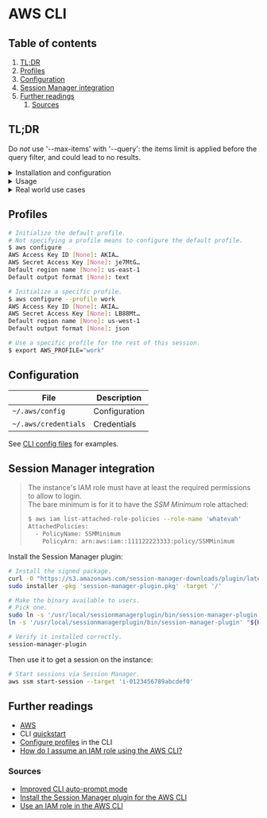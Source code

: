 # AWS CLI

## Table of contents <!-- omit in toc -->

1. [TL;DR](#tldr)
1. [Profiles](#profiles)
1. [Configuration](#configuration)
1. [Session Manager integration](#session-manager-integration)
1. [Further readings](#further-readings)
   1. [Sources](#sources)

## TL;DR

Do *not* use '--max-items' with '--query': the items limit is applied before the query filter, and could lead to no
results.

<details>
  <summary>Installation and configuration</summary>

```sh
# Install the CLI.
brew install 'awscli'

# Configure profiles.
aws configure
aws configure --profile 'work'

# Use specific profiles for the rest of the shell session.
export AWS_PROFILE='work'

# Enable auto-prompt mode (like `aws-shell` does).
aws configure set 'cli_auto_prompt' 'on-partial'
export AWS_CLI_AUTO_PROMPT='on'

# Clear cached credentials.
rm -r ~'/.aws/cli/cache'
```

</details>

<details>
  <summary>Usage</summary>

```sh
# List applications in CodeDeploy.
aws deploy list-applications

# List deployment groups defined for applications.
aws deploy list-deployment-groups --application-name 'batman'

# Show details of deployment groups.
aws deploy get-deployment-group --application-name 'batman' \
  --deployment-group-name 'production'


# Access shells on containers in ECS.
aws ecs execute-command \
  --cluster 'clusterName' --task 'taskId' --container 'containerName' \
  --interactive --command '/bin/bash'


# Get information about the current user.
aws sts get-caller-identity

# List IAM users.
aws iam list-users
aws iam list-users --max-items '1'
aws iam list-users --query "Users[?(UserName=='mario')]"
aws iam list-users --query "Users[?(UserId=='AIDA…')].UserName"

# Create IAM users.
aws iam create-user --user-name 'luigi'

# Create access keys.
# Defaults to the current user if no user name is specified.
aws iam create-access-key
aws iam create-access-key --user-name 'luigi'

# List access keys.
# Defaults to the current user if no user name is specified.
aws iam list-access-keys
aws iam list-access-keys --user-name 'mario'

# List configured OIDC providers.
aws iam list-open-id-connect-providers

# Create policies.
aws iam create-policy \
  --policy-name 'ro-access-bucket' --policy-document 'file://bucket.ro-access.policy.json'

# Delete policies.
aws iam delete-policy --policy-arn 'arn:aws:iam::012345678901:policy/ro-access-bucket'

# Attach policies.
aws iam attach-user-policy --user-name 'me-user' \
  --policy-arn 'arn:aws:iam::012345678901:policy/ro-access-bucket'

# Detach policies.
aws iam detach-user-policy --user-name 'me-user' \
  --policy-arn 'arn:aws:iam::012345678901:policy/ro-access-bucket'

# Delete user policies.
aws iam delete-user-policy --user-name 'me-user' --policy-name 'user-ro-access-bucket'


# Show RDS instances.
aws rds describe-db-instances
aws rds describe-db-instances --output 'json' --query "DBInstances[?(DBInstanceIdentifier=='master-prod')]"


# List all SageMaker EndpointConfigurations' names.
aws sagemaker list-endpoint-configs --output 'yaml-stream' | yq -r '.[].EndpointConfigs[].EndpointConfigName' -
aws sagemaker list-endpoint-configs --output 'yaml-stream' --query 'EndpointConfigs[].EndpointConfigName' | yq -r '.[].[]' -
aws sagemaker list-endpoint-configs --output 'json' --query 'EndpointConfigs[].EndpointConfigName' | jq -r '.[]' -

# Describe all SageMaker EndpointConfigurations.
aws sagemaker list-endpoint-configs … \
| xargs -n '1' aws sagemaker describe-endpoint-config --endpoint-config-name


# List secrets stored in Secret Manager.
aws secretsmanager list-secrets

# Get information about secrets stored in Secret Manager.
aws secretsmanager describe-secret --secret-id 'ecr-pullthroughcache/docker-hub'

# Get secrets from Secret Manager.
aws secretsmanager get-secret-value --secret-id 'ecr-pullthroughcache/github'


# List SNS queues (a.k.a. 'topics').
aws sns list-topics
```

Subcommands not listed here are in their own service-specific article:

[`ebs`][ebs tldr] |
[`ec2`][ec2 tldr] |
[`ecr`][ecr tldr] |
[`eks`][eks tldr] |
[`s3`][s3 tldr] |
[`ssm`][ssm tldr]

</details>

<details>
  <summary>Real world use cases</summary>

```sh
# Get roles' ARN from their name.
aws iam list-roles --query "Roles[?RoleName == 'EKSRole'].[RoleName, Arn]"

# Assume roles given their name.
aws iam list-roles --query "Roles[?RoleName == 'EKSRole'].Arn" --output 'text' \
| xargs -I {} \
  aws sts assume-role \
    --role-arn "{}" \
    --role-session-name "AWSCLI-Session"
```

</details>

## Profiles

```sh
# Initialize the default profile.
# Not specifying a profile means to configure the default profile.
$ aws configure
AWS Access Key ID [None]: AKIA…
AWS Secret Access Key [None]: je7MtG…
Default region name [None]: us-east-1
Default output format [None]: text

# Initialize a specific profile.
$ aws configure --profile work
AWS Access Key ID [None]: AKIA…
AWS Secret Access Key [None]: LB88Mt…
Default region name [None]: us-west-1
Default output format [None]: json

# Use a specific profile for the rest of this session.
$ export AWS_PROFILE="work"
```

## Configuration

| File                 | Description   |
| -------------------- | ------------- |
| `~/.aws/config`      | Configuration |
| `~/.aws/credentials` | Credentials   |

See [CLI config files] for examples.

## Session Manager integration

> The instance's IAM role must have at least the required permissions to allow to login.<br/>
> The bare minimum is for it to have the *SSM Minimum* role attached:
>
> ```sh
> $ aws iam list-attached-role-policies --role-name 'whatevah'
> AttachedPolicies:
>   - PolicyName: SSMMinimum
>     PolicyArn: arn:aws:iam::111122223333:policy/SSMMinimum
> ```

Install the Session Manager plugin:

```sh
# Install the signed package.
curl -O "https://s3.amazonaws.com/session-manager-downloads/plugin/latest/mac_arm64/session-manager-plugin.pkg"
sudo installer -pkg 'session-manager-plugin.pkg' -target '/'

# Make the binary available to users.
# Pick one.
sudo ln -s '/usr/local/sessionmanagerplugin/bin/session-manager-plugin' '/usr/local/bin/session-manager-plugin'
ln -s '/usr/local/sessionmanagerplugin/bin/session-manager-plugin' "${HOME}/bin/session-manager-plugin"

# Verify it installed correctly.
session-manager-plugin
```

Then use it to get a session on the instance:

```sh
# Start sessions via Session Manager.
aws ssm start-session --target 'i-0123456789abcdef0'
```

## Further readings

- [AWS]
- CLI [quickstart]
- [Configure profiles] in the CLI
- [How do I assume an IAM role using the AWS CLI?]

### Sources

- [Improved CLI auto-prompt mode]
- [Install the Session Manager plugin for the AWS CLI]
- [Use an IAM role in the AWS CLI]

<!--
  References
  -->

<!-- Knowledge base -->
[aws]: README.md
[ebs tldr]: ebs.md#tldr
[ec2 tldr]: ec2.md#tldr
[ecr tldr]: ecr.md#tldr
[eks tldr]: eks.md#tldr
[s3 tldr]: s3.md#tldr
[ssm tldr]: ssm.md#tldr

<!-- Files -->
[cli config files]: ../../../examples/dotfiles/.aws

<!-- Upstream -->
[configure profiles]: https://docs.aws.amazon.com/cli/latest/userguide/cli-configure-profiles.html
[how do i assume an iam role using the aws cli?]: https://repost.aws/knowledge-center/iam-assume-role-cli
[improved cli auto-prompt mode]: https://github.com/aws/aws-cli/issues/5664
[install the session manager plugin for the aws cli]: https://docs.aws.amazon.com/systems-manager/latest/userguide/install-plugin-macos-overview.html#install-plugin-macos-signed
[quickstart]: https://docs.aws.amazon.com/cli/latest/userguide/cli-configure-quickstart.html
[use an iam role in the aws cli]: https://docs.aws.amazon.com/cli/latest/userguide/cli-configure-role.html
